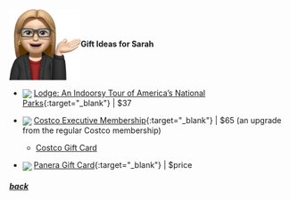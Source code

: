 <img src="assets/images/sarah2.png" align="center" width="128" >**Gift Ideas for Sarah**

- <a href="https://www.amazon.com/gp/product/1423661346/" target="_blank"><img src="https://m.media-amazon.com/images/I/91gXx9lS4mL._SL1500_.jpg" align="center" width="64" ></a> [Lodge: An Indoorsy Tour of America’s National Parks](https://www.amazon.com/gp/product/1423661346/){:target="\_blank"} |
  $37

- <a href="https://www.costco.com/my-life-executive-membership-benefits.html" target="_blank"><img src="https://mobilecontent.costco.com/live/resource/img/static-us-landing-pages/2022-executive-membership-1.png" align="center" width="64" ></a> [Costco Executive Membership](https://www.costco.com/my-life-executive-membership-benefits.html){:target="\_blank"} |
  $65 (an upgrade from the regular Costco membership)

  - [Costco Gift Card](https://www.costco.com/.product.10024438.html)

- <a href="https://www.panerabread.com/en-us/gift-cards.html" target="_blank"><img src="https://external-content.duckduckgo.com/iu/?u=https%3A%2F%2Fd2bwpyqk0w9a0b.cloudfront.net%2Fspree%2Fimages%2Fattachments%2F001%2F642%2F766%2Flarge%2Fpanera_detail_additional.png%3F1542137162&f=1&nofb=1&ipt=5cff4e30cd54a99e94aa68544da677791ada4469e9e96a14b3988cf1aeaed4f4&ipo=images" align="center" width="64" ></a> [Panera Gift Card](https://www.panerabread.com/en-us/gift-cards.html){:target="\_blank"} |
  $price

<!--
- <a href="link" target="_blank"><img src="imagelink" align="center" width="64" ></a> [ItemName](link){:target="_blank"} |
$price
-->

##### [back](readme.md)

<script src="http://code.jquery.com/jquery-1.4.2.min.js"></script> <script> var x = document.getElementsByClassName("site-footer-credits"); setTimeout(() => { x[0].remove(); }, 10); </script>
